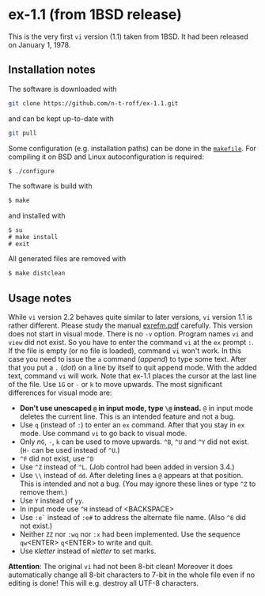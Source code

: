 # ex-1.1 (from 1BSD release)
This is the very first `vi` version (1.1) taken from 1BSD.
It had been released on January 1, 1978.
## Installation notes
The software is downloaded with
```sh
git clone https://github.com/n-t-roff/ex-1.1.git
```
and can be kept up-to-date with
```sh
git pull
```
Some configuration (e.g. installation paths) can be done in the
[`makefile`](https://github.com/n-t-roff/ex-1.1/blob/master/Makefile.in).
For compiling it on BSD and Linux autoconfiguration is required:
```sh
$ ./configure
```
The software is build with
```sh
$ make
```
and installed with
```
$ su
# make install
# exit
```
All generated files are removed with
```sh
$ make distclean
```
## Usage notes
While `vi` version 2.2 behaves quite similar to later versions,
`vi` version 1.1 is rather different.
Please study the manual
[exrefm.pdf](http://n-t-roff.github.io/ex/1.1/exrefm.pdf)
carefully.
This version does not start in visual mode.
There is no `-v` option.
Program names `vi` and `view` did not exist.
So you have to enter the command `vi` at the `ex` prompt `:`.
If the file is empty (or no file is loaded), command `vi` won't
work.
In this case you need to issue the `a` command (*append*) to type
some text.
After that you put a `.` (*dot*) on a line by itself to quit
append mode.
With the added text, command `vi` will work.
Note that ex-1.1 places the cursor at the last line of the file.
Use `1G` or `-` or `k` to move upwards.
The most significant differences for visual mode are:
* **Don't use unescaped `@` in input mode, type `\@` instead.**
  `@` in input mode deletes the current line.
  This is an intended feature and not a bug.
* Use `q` (instead of `:`) to enter an `ex` command.
  After that you stay in `ex` mode.
  Use command `vi` to go back to visual mode.
* Only *n*`G`, `-`, `k` can be used to move upwards.
  `^B`, `^U` and `^Y` did not exist.
  (`H-` can be used instead of `^U`.)
* `^F` did not exist, use `^D`
* Use `^Z` instead of `^L`.
  (Job control had been added in version 3.4.)
* Use `\\` instead of `dd`.
  After deleting lines a `@` appears at that position.
  This is intended and not a bug.
  (You may ignore these lines or type `^Z` to remove them.)
* Use `Y` instead of `yy`.
* In input mode use `^H` instead of &lt;BACKSPACE&gt;
* Use `` :e` `` instead of `:e#` to address the alternate
  file name.
  (Also `^6` did not exist.)
* Neither `ZZ` nor `:wq` nor `:x` had been implemented.
  Use the sequence `qw`&lt;ENTER&gt; `q`&lt;ENTER&gt;
  to write and quit.
* Use `K`*letter* instead of `m`*letter* to set marks.

**Attention**:
The original `vi` had not been 8-bit clean!
Moreover it does automatically change all 8-bit characters to 7-bit
in the whole file even if no editing is done!
This will e.g. destroy all UTF-8 characters.

